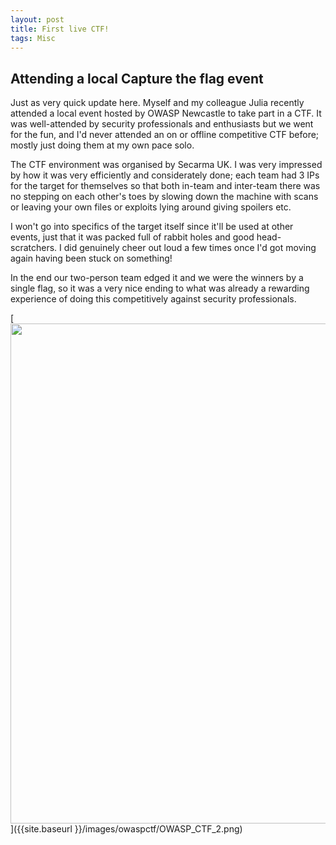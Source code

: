 ```yaml
---
layout: post
title: First live CTF!
tags: Misc
---
```

## Attending a local Capture the flag event

Just as very quick update here. Myself and my colleague Julia recently attended a local event hosted by OWASP Newcastle to take part in a CTF. It was well-attended by security professionals and enthusiasts but we went for the fun, and I'd never attended an on or offline competitive CTF before; mostly just doing them at my own pace solo.

The CTF environment was organised by Secarma UK. I was very impressed by how it was very efficiently and considerately done; each team had 3 IPs for the target for themselves so that both in-team and inter-team there was no stepping on each other's toes by slowing down the machine with scans or leaving your own files or exploits lying around giving spoilers etc.

I won't go into specifics of the target itself since it'll be used at other events, just that it was packed full of rabbit holes and good head-scratchers. I did genuinely cheer out loud a few times once I'd got moving again having been stuck on something!

In the end our two-person team edged it and we were the winners by a single flag, so it was a very nice ending to what was already a rewarding experience of doing this competitively against security professionals.

[<img src="{{ site.baseurl }}/images/owaspctf/OWASP_CTF_2.png"
  style="width: 800px;"/>]({{site.baseurl }}/images/owaspctf/OWASP_CTF_2.png)
